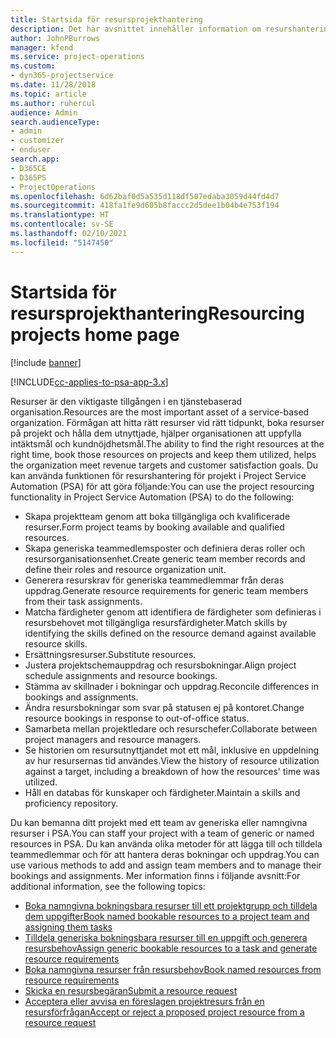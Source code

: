```yaml
---
title: Startsida för resursprojekthantering
description: Det här avsnittet innehåller information om resurshanteringsfunktioner i Project Service Automation (PSA) för Dynamics 365.
author: JohnPBurrows
manager: kfend
ms.service: project-operations
ms.custom:
- dyn365-projectservice
ms.date: 11/28/2018
ms.topic: article
ms.author: ruhercul
audience: Admin
search.audienceType:
- admin
- customizer
- enduser
search.app:
- D365CE
- D365PS
- ProjectOperations
ms.openlocfilehash: 6d62baf0d5a535d118df507edaba3059d44fd4d7
ms.sourcegitcommit: 418fa1fe9d605b8faccc2d5dee1b04b4e753f194
ms.translationtype: HT
ms.contentlocale: sv-SE
ms.lasthandoff: 02/10/2021
ms.locfileid: "5147450"
---
```

# <a name="resourcing-projects-home-page"></a><span data-ttu-id="b0ce3-103">Startsida för resursprojekthantering</span><span class="sxs-lookup"><span data-stu-id="b0ce3-103">Resourcing projects home page</span></span>

[!include [banner](../includes/psa-now-project-operations.md)]

[!INCLUDE[cc-applies-to-psa-app-3.x](../includes/cc-applies-to-psa-app-3x.md)]

<span data-ttu-id="b0ce3-104">Resurser är den viktigaste tillgången i en tjänstebaserad organisation.</span><span class="sxs-lookup"><span data-stu-id="b0ce3-104">Resources are the most important asset of a service-based organization.</span></span> <span data-ttu-id="b0ce3-105">Förmågan att hitta rätt resurser vid rätt tidpunkt, boka resurser på projekt och hålla dem utnyttjade, hjälper organisationen att uppfylla intäktsmål och kundnöjdhetsmål.</span><span class="sxs-lookup"><span data-stu-id="b0ce3-105">The ability to find the right resources at the right time, book those resources on projects and keep them utilized, helps the organization meet revenue targets and customer satisfaction goals.</span></span> <span data-ttu-id="b0ce3-106">Du kan använda funktionen för resurshantering för projekt i Project Service Automation (PSA) för att göra följande:</span><span class="sxs-lookup"><span data-stu-id="b0ce3-106">You can use the project resourcing functionality in Project Service Automation (PSA) to do the following:</span></span>

- <span data-ttu-id="b0ce3-107">Skapa projektteam genom att boka tillgängliga och kvalificerade resurser.</span><span class="sxs-lookup"><span data-stu-id="b0ce3-107">Form project teams by booking available and qualified resources.</span></span>
- <span data-ttu-id="b0ce3-108">Skapa generiska teammedlemsposter och definiera deras roller och resursorganisationsenhet.</span><span class="sxs-lookup"><span data-stu-id="b0ce3-108">Create generic team member records and define their roles and resource organization unit.</span></span>
- <span data-ttu-id="b0ce3-109">Generera resurskrav för generiska teammedlemmar från deras uppdrag.</span><span class="sxs-lookup"><span data-stu-id="b0ce3-109">Generate resource requirements for generic team members from their task assignments.</span></span>
- <span data-ttu-id="b0ce3-110">Matcha färdigheter genom att identifiera de färdigheter som definieras i resursbehovet mot tillgängliga resursfärdigheter.</span><span class="sxs-lookup"><span data-stu-id="b0ce3-110">Match skills by identifying the skills defined on the resource demand against available resource skills.</span></span>
- <span data-ttu-id="b0ce3-111">Ersättningsresurser.</span><span class="sxs-lookup"><span data-stu-id="b0ce3-111">Substitute resources.</span></span>
- <span data-ttu-id="b0ce3-112">Justera projektschemauppdrag och resursbokningar.</span><span class="sxs-lookup"><span data-stu-id="b0ce3-112">Align project schedule assignments and resource bookings.</span></span>
- <span data-ttu-id="b0ce3-113">Stämma av skillnader i bokningar och uppdrag.</span><span class="sxs-lookup"><span data-stu-id="b0ce3-113">Reconcile differences in bookings and assignments.</span></span>
- <span data-ttu-id="b0ce3-114">Ändra resursbokningar som svar på statusen ej på kontoret.</span><span class="sxs-lookup"><span data-stu-id="b0ce3-114">Change resource bookings in response to out-of-office status.</span></span>
- <span data-ttu-id="b0ce3-115">Samarbeta mellan projektledare och resurschefer.</span><span class="sxs-lookup"><span data-stu-id="b0ce3-115">Collaborate between project managers and resource managers.</span></span>
- <span data-ttu-id="b0ce3-116">Se historien om resursutnyttjandet mot ett mål, inklusive en uppdelning av hur resursernas tid användes.</span><span class="sxs-lookup"><span data-stu-id="b0ce3-116">View the history of resource utilization against a target, including a breakdown of how the resources' time was utilized.</span></span>
- <span data-ttu-id="b0ce3-117">Håll en databas för kunskaper och färdigheter.</span><span class="sxs-lookup"><span data-stu-id="b0ce3-117">Maintain a skills and proficiency repository.</span></span>


<span data-ttu-id="b0ce3-118">Du kan bemanna ditt projekt med ett team av generiska eller namngivna resurser i PSA.</span><span class="sxs-lookup"><span data-stu-id="b0ce3-118">You can staff your project with a team of generic or named resources in PSA.</span></span> <span data-ttu-id="b0ce3-119">Du kan använda olika metoder för att lägga till och tilldela teammedlemmar och för att hantera deras bokningar och uppdrag.</span><span class="sxs-lookup"><span data-stu-id="b0ce3-119">You can use various methods to add and assign team members and to manage their bookings and assignments.</span></span> <span data-ttu-id="b0ce3-120">Mer information finns i följande avsnitt:</span><span class="sxs-lookup"><span data-stu-id="b0ce3-120">For additional information, see the following topics:</span></span>

- [<span data-ttu-id="b0ce3-121">Boka namngivna bokningsbara resurser till ett projektgrupp och tilldela dem uppgifter</span><span class="sxs-lookup"><span data-stu-id="b0ce3-121">Book named bookable resources to a project team and assigning them tasks</span></span>](assign-named-bookable-resource.md)
- [<span data-ttu-id="b0ce3-122">Tilldela generiska bokningsbara resurser till en uppgift och generera resursbehov</span><span class="sxs-lookup"><span data-stu-id="b0ce3-122">Assign generic bookable resources to a task and generate resource requirements</span></span>](assign-generic-bookable-resource.md)
- [<span data-ttu-id="b0ce3-123">Boka namngivna resurser från resursbehov</span><span class="sxs-lookup"><span data-stu-id="b0ce3-123">Book named resources from resource requirements</span></span>](book-named-resource.md)
- [<span data-ttu-id="b0ce3-124">Skicka en resursbegäran</span><span class="sxs-lookup"><span data-stu-id="b0ce3-124">Submit a resource request</span></span>](submit-resource-request.md)
- [<span data-ttu-id="b0ce3-125">Acceptera eller avvisa en föreslagen projektresurs från en resursförfrågan</span><span class="sxs-lookup"><span data-stu-id="b0ce3-125">Accept or reject a proposed project resource from a resource request</span></span>](accept-reject-proposed-resource.md)
